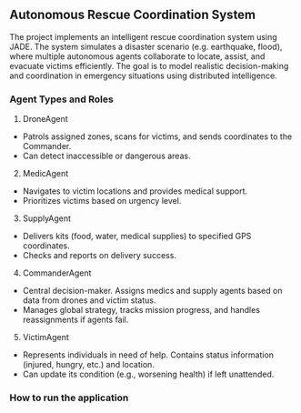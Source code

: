 ## Autonomous Rescue Coordination System

The project implements an intelligent rescue coordination system using JADE. The system simulates a disaster scenario (e.g. earthquake, flood), where multiple autonomous agents collaborate to locate, assist, and evacuate victims efficiently. The goal is to model realistic decision-making and coordination in emergency situations using distributed intelligence.

### Agent Types and Roles

1. DroneAgent
- Patrols assigned zones, scans for victims, and sends coordinates to the Commander.
- Can detect inaccessible or dangerous areas.
2. MedicAgent
- Navigates to victim locations and provides medical support.
- Prioritizes victims based on urgency level.
3. SupplyAgent
- Delivers kits (food, water, medical supplies) to specified GPS coordinates.
- Checks and reports on delivery success.
4. CommanderAgent
- Central decision-maker. Assigns medics and supply agents based on data from drones and victim status.
- Manages global strategy, tracks mission progress, and handles reassignments if agents fail.
5. VictimAgent
- Represents individuals in need of help. Contains status information (injured, hungry, etc.) and location.
- Can update its condition (e.g., worsening health) if left unattended.

### How to run the application

